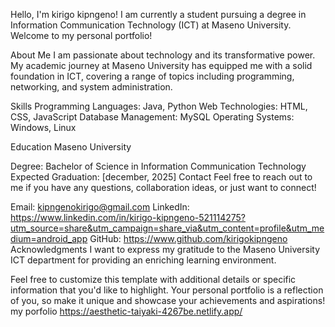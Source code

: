 Hello, I'm kirigo kipngeno!
I am currently a student pursuing a degree in Information Communication Technology (ICT) at Maseno University. Welcome to my personal portfolio!

About Me
I am passionate about technology and its transformative power. My academic journey at Maseno University has equipped me with a solid foundation in ICT, covering a range of topics including programming, networking, and system administration.

Skills
Programming Languages: Java, Python
Web Technologies: HTML, CSS, JavaScript
Database Management: MySQL
Operating Systems: Windows, Linux

Education
Maseno University

Degree: Bachelor of Science in Information Communication Technology
Expected Graduation: [december, 2025]
Contact
Feel free to reach out to me if you have any questions, collaboration ideas, or just want to connect!

Email: kipngenokirigo@gmail.com
LinkedIn: https://www.linkedin.com/in/kirigo-kipngeno-521114275?utm_source=share&utm_campaign=share_via&utm_content=profile&utm_medium=android_app
GitHub: https://www.github.com/kirigokipngeno
Acknowledgments
I want to express my gratitude to the Maseno University ICT department for providing an enriching learning environment.

Feel free to customize this template with additional details or specific information that you'd like to highlight. Your personal portfolio is a reflection of you, so make it unique and showcase your achievements and aspirations!
my porfolio
https://aesthetic-taiyaki-4267be.netlify.app/





